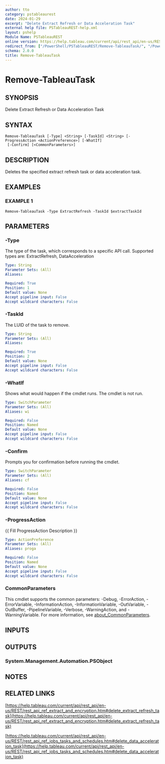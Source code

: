 ```yaml
---
author: tto
category: pstableaurest
date: 2024-01-29
excerpt: "Delete Extract Refresh or Data Acceleration Task"
external help file: PSTableauREST-help.xml
layout: pshelp
Module Name: PSTableauREST
online version: https://help.tableau.com/current/api/rest_api/en-us/REST/rest_api_ref_extract_and_encryption.htm#delete_extract_refresh_task
redirect_from: ["/PowerShell/PSTableauREST/Remove-TableauTask/", "/PowerShell/PSTableauREST/remove-tableautask/", "/PowerShell/remove-tableautask/"]
schema: 2.0.0
title: Remove-TableauTask
---
```


# Remove-TableauTask

## SYNOPSIS
Delete Extract Refresh or Data Acceleration Task

## SYNTAX

```
Remove-TableauTask [-Type] <String> [-TaskId] <String> [-ProgressAction <ActionPreference>] [-WhatIf]
 [-Confirm] [<CommonParameters>]
```

## DESCRIPTION
Deletes the specified extract refresh task or data acceleration task.

## EXAMPLES

### EXAMPLE 1
```
Remove-TableauTask -Type ExtractRefresh -TaskId $extractTaskId
```

## PARAMETERS

### -Type
The type of the task, which corresponds to a specific API call.
Supported types are: ExtractRefresh, DataAcceleration

```yaml
Type: String
Parameter Sets: (All)
Aliases:

Required: True
Position: 1
Default value: None
Accept pipeline input: False
Accept wildcard characters: False
```

### -TaskId
The LUID of the task to remove.

```yaml
Type: String
Parameter Sets: (All)
Aliases:

Required: True
Position: 2
Default value: None
Accept pipeline input: False
Accept wildcard characters: False
```

### -WhatIf
Shows what would happen if the cmdlet runs.
The cmdlet is not run.

```yaml
Type: SwitchParameter
Parameter Sets: (All)
Aliases: wi

Required: False
Position: Named
Default value: None
Accept pipeline input: False
Accept wildcard characters: False
```

### -Confirm
Prompts you for confirmation before running the cmdlet.

```yaml
Type: SwitchParameter
Parameter Sets: (All)
Aliases: cf

Required: False
Position: Named
Default value: None
Accept pipeline input: False
Accept wildcard characters: False
```

### -ProgressAction
{{ Fill ProgressAction Description }}

```yaml
Type: ActionPreference
Parameter Sets: (All)
Aliases: proga

Required: False
Position: Named
Default value: None
Accept pipeline input: False
Accept wildcard characters: False
```

### CommonParameters
This cmdlet supports the common parameters: -Debug, -ErrorAction, -ErrorVariable, -InformationAction, -InformationVariable, -OutVariable, -OutBuffer, -PipelineVariable, -Verbose, -WarningAction, and -WarningVariable. For more information, see [about_CommonParameters](http://go.microsoft.com/fwlink/?LinkID=113216).

## INPUTS

## OUTPUTS

### System.Management.Automation.PSObject
## NOTES

## RELATED LINKS

[https://help.tableau.com/current/api/rest_api/en-us/REST/rest_api_ref_extract_and_encryption.htm#delete_extract_refresh_task](https://help.tableau.com/current/api/rest_api/en-us/REST/rest_api_ref_extract_and_encryption.htm#delete_extract_refresh_task)

[https://help.tableau.com/current/api/rest_api/en-us/REST/rest_api_ref_jobs_tasks_and_schedules.htm#delete_data_acceleration_task](https://help.tableau.com/current/api/rest_api/en-us/REST/rest_api_ref_jobs_tasks_and_schedules.htm#delete_data_acceleration_task)

